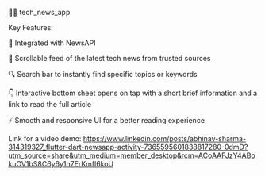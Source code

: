 📰📲 tech_news_app

Key Features:

🔗 Integrated with NewsAPI

📱 Scrollable feed of the latest tech news from trusted sources

🔍 Search bar to instantly find specific topics or keywords

👇 Interactive bottom sheet opens on tap with a short brief information and a link to read the full article

⚡ Smooth and responsive UI for a better reading experience

Link for a video demo: https://www.linkedin.com/posts/abhinav-sharma-314319327_flutter-dart-newsapp-activity-7365595601838817280-0dmD?utm_source=share&utm_medium=member_desktop&rcm=ACoAAFJzY4ABokuOV1bS8C6y6y1n7ErKmfl6koU

